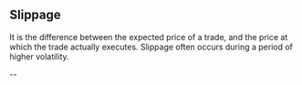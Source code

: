 ## Slippage

It is the difference between the expected price of a trade, and the price at which the trade actually executes. Slippage often occurs during a period of higher volatility.

--
